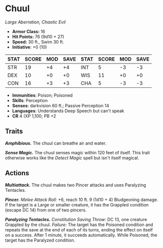 # Chuul

*Large Aberration, Chaotic Evil*

- **Armor Class:** 16
- **Hit Points:** 76 (9d10 + 27)
- **Speed:** 30 ft., Swim 30 ft.
- **Initiative**: +0 (10)

|STAT|SCORE|MOD|SAVE|STAT|SCORE|MOD|SAVE|
| --- | --- | --- | ---- |---| --- | --- | ---- |
| STR | 19 | +4 | +4 | INT | 5 | -3 | -3 |
| DEX | 10 | +0 | +0 | WIS | 11 | +0 | +0 |
| CON | 16 | +3 | +3 | CHA | 5 | -3 | -3 |

- **Immunities**: Poison; Poisoned
- **Skills**: Perception
- **Senses**: darkvision 60 ft.; Passive Perception 14
- **Languages**: Understands Deep Speech but can't speak
- **CR** 4 (XP 1,100; PB +2

## Traits

***Amphibious.*** The chuul can breathe air and water.

***Sense Magic.*** The chuul senses magic within 120 feet of itself. This trait otherwise works like the *Detect Magic* spell but isn't itself magical.


## Actions

***Multiattack.*** The chuul makes two Pincer attacks and uses Paralyzing Tentacles.

***Pincer.*** *Melee Attack Roll:* +6, reach 10 ft. 9 (1d10 + 4) Bludgeoning damage. If the target is a Large or smaller creature, it has the Grappled condition (escape DC 14) from one of two pincers.

***Paralyzing Tentacles.*** *Constitution Saving Throw*: DC 13, one creature Grappled by the chuul. *Failure:*  The target has the Poisoned condition and repeats the save at the end of each of its turns, ending the effect on itself on a success. After 1 minute, it succeeds automatically. While Poisoned, the target has the Paralyzed condition.

